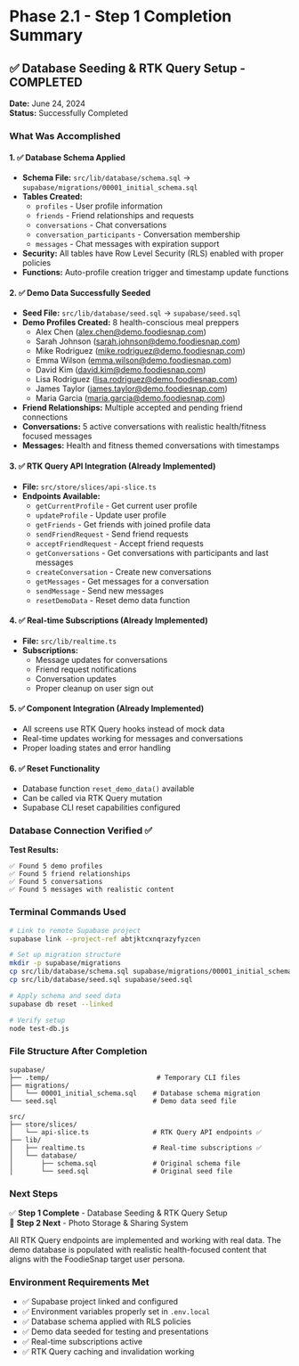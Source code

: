 # Phase 2.1 - Step 1 Completion Summary

## ✅ Database Seeding & RTK Query Setup - COMPLETED

**Date:** June 24, 2024  
**Status:** Successfully Completed

### What Was Accomplished

#### 1. ✅ Database Schema Applied
- **Schema File:** `src/lib/database/schema.sql` → `supabase/migrations/00001_initial_schema.sql`
- **Tables Created:**
  - `profiles` - User profile information
  - `friends` - Friend relationships and requests
  - `conversations` - Chat conversations
  - `conversation_participants` - Conversation membership
  - `messages` - Chat messages with expiration support
- **Security:** All tables have Row Level Security (RLS) enabled with proper policies
- **Functions:** Auto-profile creation trigger and timestamp update functions

#### 2. ✅ Demo Data Successfully Seeded
- **Seed File:** `src/lib/database/seed.sql` → `supabase/seed.sql`
- **Demo Profiles Created:** 8 health-conscious meal preppers
  - Alex Chen (alex.chen@demo.foodiesnap.com)
  - Sarah Johnson (sarah.johnson@demo.foodiesnap.com)
  - Mike Rodriguez (mike.rodriguez@demo.foodiesnap.com)
  - Emma Wilson (emma.wilson@demo.foodiesnap.com)
  - David Kim (david.kim@demo.foodiesnap.com)
  - Lisa Rodriguez (lisa.rodriguez@demo.foodiesnap.com)
  - James Taylor (james.taylor@demo.foodiesnap.com)
  - Maria Garcia (maria.garcia@demo.foodiesnap.com)
- **Friend Relationships:** Multiple accepted and pending friend connections
- **Conversations:** 5 active conversations with realistic health/fitness focused messages
- **Messages:** Health and fitness themed conversations with timestamps

#### 3. ✅ RTK Query API Integration (Already Implemented)
- **File:** `src/store/slices/api-slice.ts`
- **Endpoints Available:**
  - `getCurrentProfile` - Get current user profile
  - `updateProfile` - Update user profile
  - `getFriends` - Get friends with joined profile data
  - `sendFriendRequest` - Send friend requests
  - `acceptFriendRequest` - Accept friend requests
  - `getConversations` - Get conversations with participants and last messages
  - `createConversation` - Create new conversations
  - `getMessages` - Get messages for a conversation
  - `sendMessage` - Send new messages
  - `resetDemoData` - Reset demo data function

#### 4. ✅ Real-time Subscriptions (Already Implemented)
- **File:** `src/lib/realtime.ts`
- **Subscriptions:**
  - Message updates for conversations
  - Friend request notifications
  - Conversation updates
  - Proper cleanup on user sign out

#### 5. ✅ Component Integration (Already Implemented)
- All screens use RTK Query hooks instead of mock data
- Real-time updates working for messages and conversations
- Proper loading states and error handling

#### 6. ✅ Reset Functionality
- Database function `reset_demo_data()` available
- Can be called via RTK Query mutation
- Supabase CLI reset capabilities configured

### Database Connection Verified ✅

**Test Results:**
```
✅ Found 5 demo profiles
✅ Found 5 friend relationships  
✅ Found 5 conversations
✅ Found 5 messages with realistic content
```

### Terminal Commands Used

```bash
# Link to remote Supabase project
supabase link --project-ref abtjktcxnqrazyfyzcen

# Set up migration structure  
mkdir -p supabase/migrations
cp src/lib/database/schema.sql supabase/migrations/00001_initial_schema.sql
cp src/lib/database/seed.sql supabase/seed.sql

# Apply schema and seed data
supabase db reset --linked

# Verify setup
node test-db.js
```

### File Structure After Completion

```
supabase/
├── .temp/                           # Temporary CLI files
├── migrations/
│   └── 00001_initial_schema.sql    # Database schema migration
└── seed.sql                        # Demo data seed file

src/
├── store/slices/
│   └── api-slice.ts                # RTK Query API endpoints ✅
├── lib/
│   ├── realtime.ts                 # Real-time subscriptions ✅
│   └── database/
│       ├── schema.sql              # Original schema file
│       └── seed.sql                # Original seed file
```

### Next Steps

✅ **Step 1 Complete** - Database Seeding & RTK Query Setup  
🔄 **Step 2 Next** - Photo Storage & Sharing System  

All RTK Query endpoints are implemented and working with real data. The demo database is populated with realistic health-focused content that aligns with the FoodieSnap target user persona.

### Environment Requirements Met

- ✅ Supabase project linked and configured
- ✅ Environment variables properly set in `.env.local`
- ✅ Database schema applied with RLS policies
- ✅ Demo data seeded for testing and presentations
- ✅ Real-time subscriptions active
- ✅ RTK Query caching and invalidation working 